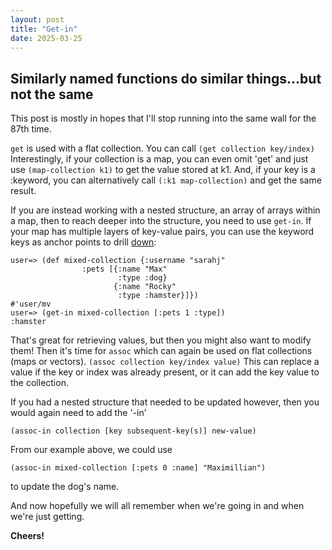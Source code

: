 ```yaml
---
layout: post
title: "Get-in"
date: 2025-03-25
---
```

## Similarly named functions do similar things...but not the same

This post is mostly in hopes that I'll stop running into the same wall for the 
87th time. 

`get` is used with a flat collection. You can call `(get collection key/index)`
Interestingly, if your collection is a map, you can even omit 'get' and just 
use `(map-collection k1)` to get the value stored at k1. And, if your key is 
a :keyword, you can alternatively call `(:k1 map-collection)` and get the same 
result. 

If you are instead working with a nested structure, an array of arrays within a 
map, then to reach deeper into the structure, you need to use `get-in`. 
If your map has multiple layers of key-value pairs, you can use the keyword 
keys as anchor points to drill [down](https://clojuredocs.org/clojure.core/get-in): 

````
user=> (def mixed-collection {:username "sarahj"
                :pets [{:name "Max"
                        :type :dog}
                       {:name "Rocky"
                        :type :hamster}]})
#'user/mv
user=> (get-in mixed-collection [:pets 1 :type])
:hamster
````

That's great for retrieving values, but then you might also want to modify them! 
Then it's time for `assoc` which can again be used on flat collections (maps or vectors). 
`(assoc collection key/index value)`
This can replace a value if the key or index was already present, or it can 
add the key value to the collection. 

If you had a nested structure that needed to be updated however, then you would 
again need to add the '-in'

`(assoc-in collection [key subsequent-key(s)] new-value)`

From our example above, we could use
````
(assoc-in mixed-collection [:pets 0 :name] "Maximillian")
````
to update the dog's name. 

And now hopefully we will all remember when we're going in and when we're just
getting.

**Cheers!**